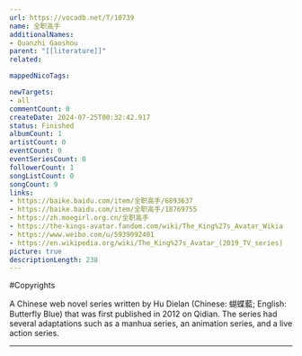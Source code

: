 ```yaml
---
url: https://vocadb.net/T/10739
name: 全职高手
additionalNames: 
- Quanzhi Gaoshou
parent: "[[literature]]"
related:

mappedNicoTags:

newTargets:
- all
commentCount: 0
createDate: 2024-07-25T00:32:42.917
status: Finished
albumCount: 1
artistCount: 0
eventCount: 0
eventSeriesCount: 0
followerCount: 1
songListCount: 0
songCount: 9
links: 
- https://baike.baidu.com/item/全职高手/6893637
- https://baike.baidu.com/item/全职高手/18769755
- https://zh.moegirl.org.cn/全职高手
- https://the-kings-avatar.fandom.com/wiki/The_King%27s_Avatar_Wikia
- https://www.weibo.com/u/5939092401
- https://en.wikipedia.org/wiki/The_King%27s_Avatar_(2019_TV_series)
picture: true
descriptionLength: 238
---
```


#Copyrights

A Chinese web novel series written by Hu Dielan (Chinese: 蝴蝶藍; English: Butterfly Blue) that was first published in 2012 on Qidian. The series had several adaptations such as a manhua series, an animation series, and a live action series.

---

